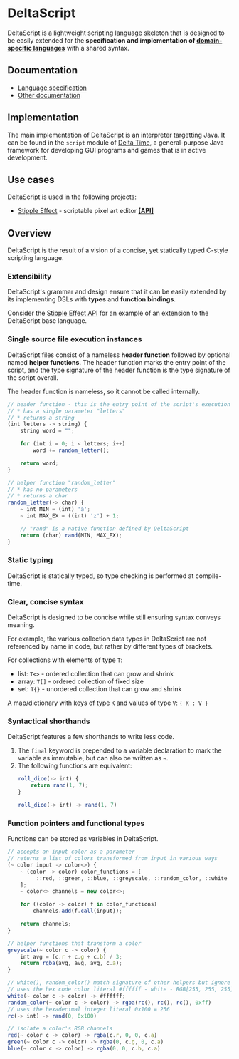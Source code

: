 # DeltaScript <!-- TODO - language banner here instead: ![DeltaScript](link) -->

DeltaScript is a lightweight scripting language skeleton that is designed to be easily extended for the **specification and implementation of [domain-specific languages](https://en.wikipedia.org/wiki/Domain-specific_language)** with a shared syntax.

## Documentation

* [Language specification](/docs/lang-spec)
* [Other documentation](/docs/about)

## Implementation

The main implementation of DeltaScript is an interpreter targetting Java. It can be found in the `script` module of [Delta Time](https://github.com/jbunke/delta-time), a general-purpose Java framework for developing GUI programs and games that is in active development.

## Use cases

DeltaScript is used in the following projects:
* [Stipple Effect](https://github.com/jbunke/stipple-effect) - scriptable pixel art editor [**\[API\]**](https://github.com/jbunke/se-api)

## Overview

DeltaScript is the result of a vision of a concise, yet statically typed C-style scripting language.

### Extensibility

DeltaScript's grammar and design ensure that it can be easily extended by its implementing DSLs with **types** and **function bindings**.

Consider the [Stipple Effect API](https://github.com/jbunke/se-api) for an example of an extension to the DeltaScript base language.

### Single source file execution instances

DeltaScript files consist of a nameless **header function** followed by optional named **helper functions**. The header function marks the entry point of the script, and the type signature of the header function is the type signature of the script overall.

The header function is nameless, so it cannot be called internally.

```js
// header function - this is the entry point of the script's execution
// * has a single parameter "letters"
// * returns a string
(int letters -> string) {
    string word = "";

    for (int i = 0; i < letters; i++)
        word += random_letter();

    return word;
}

// helper function "random_letter"
// * has no parameters
// * returns a char
random_letter(-> char) {
    ~ int MIN = (int) 'a';
    ~ int MAX_EX = ((int) 'z') + 1;

    // "rand" is a native function defined by DeltaScript
    return (char) rand(MIN, MAX_EX);
}
```

### Static typing

DeltaScript is statically typed, so type checking is performed at compile-time.

### Clear, concise syntax

DeltaScript is designed to be concise while still ensuring syntax conveys meaning.

For example, the various collection data types in DeltaScript are not referenced by name in code, but rather by different types of brackets.

For collections with elements of type `T`:

* list: `T<>` - ordered collection that can grow and shrink
* array: `T[]` - ordered collection of fixed size
* set: `T{}` - unordered collection that can grow and shrink

A map/dictionary with keys of type `K` and values of type `V`: `{ K : V }`

### Syntactical shorthands

DeltaScript features a few shorthands to write less code.

1. The `final` keyword is prepended to a variable declaration to mark the variable as immutable, but can also be written as `~`.
2.  The following functions are equivalent:
    ```js
    roll_dice(-> int) {
        return rand(1, 7);
    }
    ```
    ```js
    roll_dice(-> int) -> rand(1, 7)
    ```

### Function pointers and functional types

Functions can be stored as variables in DeltaScript.

```js
// accepts an input color as a parameter
// returns a list of colors transformed from input in various ways
(~ color input -> color<>) {
    ~ (color -> color) color_functions = [
         ::red, ::green, ::blue, ::greyscale, ::random_color, ::white
    ];
    ~ color<> channels = new color<>;

    for ((color -> color) f in color_functions)
        channels.add(f.call(input));

    return channels;
}

// helper functions that transform a color
greyscale(~ color c -> color) {
    int avg = (c.r + c.g + c.b) / 3;
    return rgba(avg, avg, avg, c.a);
}

// white(), random_color() match signature of other helpers but ignore parameter
// uses the hex code color literal #ffffff - white - RGB[255, 255, 255]
white(~ color c -> color) -> #ffffff;
random_color(~ color c -> color) -> rgba(rc(), rc(), rc(), 0xff)
// uses the hexadecimal integer literal 0x100 = 256
rc(-> int) -> rand(0, 0x100)

// isolate a color's RGB channels
red(~ color c -> color) -> rgba(c.r, 0, 0, c.a)
green(~ color c -> color) -> rgba(0, c.g, 0, c.a)
blue(~ color c -> color) -> rgba(0, 0, c.b, c.a)
```
